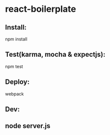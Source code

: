 # react-boilerplate

## Install:
npm install

## Test(karma, mocha & expectjs): 
npm test

## Deploy:
webpack

## Dev:
## node server.js
